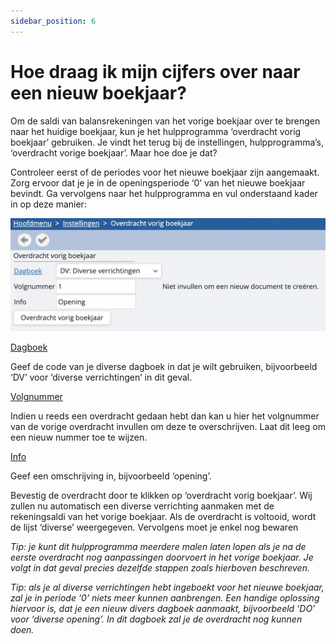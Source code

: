 ```yaml
---
sidebar_position: 6
---
```


# Hoe draag ik mijn cijfers over naar een nieuw boekjaar?


Om de saldi van balansrekeningen van het vorige boekjaar over te brengen naar het huidige boekjaar, kun je het hulpprogramma ‘overdracht vorig boekjaar’ gebruiken. Je vindt het terug bij de instellingen, hulpprogramma’s, ‘overdracht vorige boekjaar’. Maar hoe doe je dat?


Controleer eerst of de periodes voor het nieuwe boekjaar zijn aangemaakt. Zorg ervoor dat je je in de openingsperiode ‘0’ van het nieuwe boekjaar bevindt. Ga vervolgens naar het hulpprogramma en vul onderstaand kader in op deze manier:

![alt text](/img/images/image71.png)

<u>Dagboek</u>

Geef de code van je diverse dagboek in dat je wilt gebruiken, bijvoorbeeld ‘DV’ voor ‘diverse verrichtingen’ in dit geval.


<u>Volgnummer</u>

Indien u reeds een overdracht gedaan hebt dan kan u hier het volgnummer van de vorige overdracht invullen om deze te overschrijven. Laat dit leeg om een nieuw nummer toe te wijzen.


<u>Info</u>

Geef een omschrijving in, bijvoorbeeld ‘opening’.


Bevestig de overdracht door te klikken op ‘overdracht vorig boekjaar’. Wij zullen nu automatisch een diverse verrichting aanmaken met de rekeningsaldi van het vorige boekjaar. Als de overdracht is voltooid, wordt de lijst ‘diverse’ weergegeven. Vervolgens moet je enkel nog bewaren


*Tip: je kunt dit hulpprogramma meerdere malen laten lopen als je na de eerste overdracht nog aanpassingen doorvoert in het vorige boekjaar. Je volgt in dat geval precies dezelfde stappen zoals hierboven beschreven.*


*Tip: als je al diverse verrichtingen hebt ingeboekt voor het nieuwe boekjaar, zal je in periode ‘0’ niets meer kunnen aanbrengen. Een handige oplossing hiervoor is, dat je een nieuw divers dagboek aanmaakt, bijvoorbeeld ‘DO’ voor ‘diverse opening’. In dit dagboek zal je de overdracht nog kunnen doen.*